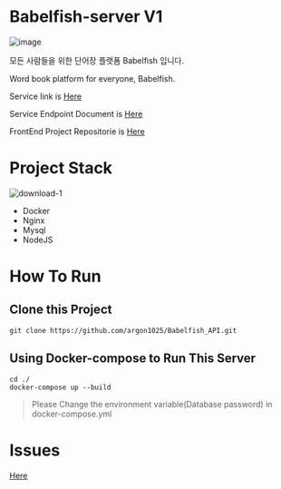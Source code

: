 # Babelfish-server V1
![image](https://user-images.githubusercontent.com/55491354/106644434-72e1c880-65ce-11eb-8677-6aa35668591e.png)

모든 사람들을 위한 단어장 플랫폼 Babelfish 입니다.

Word book platform for everyone, Babelfish.

Service link is [Here](http://babelfish.seongrok.net/)

Service Endpoint Document is [Here](https://github.com/argon1025/Babelfish_API/tree/main/app)

FrontEnd Project Repositorie is [Here](https://github.com/argon1025/babelfish)


# Project Stack
![download-1](https://user-images.githubusercontent.com/55491354/109424917-4a13ee00-7a29-11eb-9d9a-1696ca23c5d9.png)
- Docker
- Nginx
- Mysql
- NodeJS


# How To Run

## Clone this Project
```
git clone https://github.com/argon1025/Babelfish_API.git
```

## Using Docker-compose to Run This Server
```
cd ./
docker-compose up --build
```
> Please Change the environment variable(Database password) in docker-compose.yml

# Issues
[Here](https://github.com/argon1025/Babelfish_API/issues)
